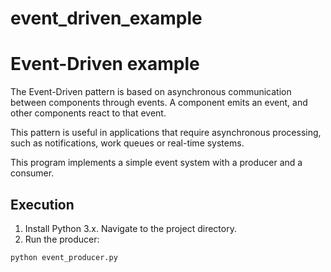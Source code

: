 # event_driven_example
# Event-Driven example

The Event-Driven pattern is based on asynchronous communication between components through events. A component emits an event, and other components react to that event.

This pattern is useful in applications that require asynchronous processing, such as notifications, work queues or real-time systems.

This program implements a simple event system with a producer and a consumer.

## Execution
1. Install Python 3.x.
Navigate to the project directory.
3. Run the producer:
 ````bash
 python event_producer.py